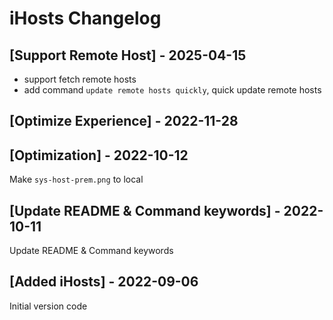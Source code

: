# iHosts Changelog

## [Support Remote Host] - 2025-04-15
- support fetch remote hosts
- add command `update remote hosts quickly`, quick update remote hosts

## [Optimize Experience] - 2022-11-28

## [Optimization] - 2022-10-12

Make `sys-host-prem.png` to local

## [Update README & Command keywords] - 2022-10-11

Update README & Command keywords

## [Added iHosts] - 2022-09-06

Initial version code
